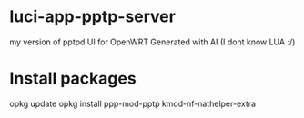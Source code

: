 # luci-app-pptp-server
my version of pptpd UI for OpenWRT
Generated with AI (I dont know LUA :/)


# Install packages
opkg update
opkg install ppp-mod-pptp kmod-nf-nathelper-extra
